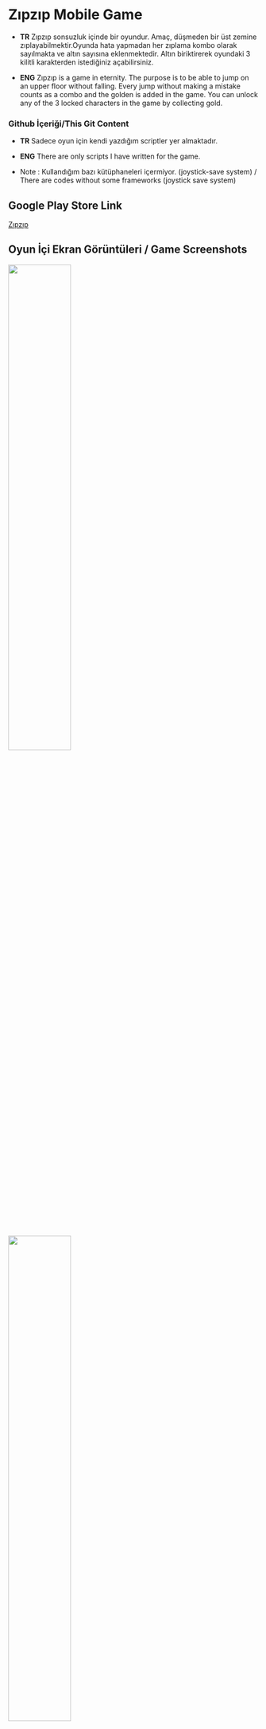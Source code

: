 # **Zıpzıp Mobile Game**

- **TR** Zıpzıp sonsuzluk içinde bir oyundur. Amaç, düşmeden bir üst zemine zıplayabilmektir.Oyunda hata yapmadan her zıplama kombo olarak sayılmakta ve altın sayısına eklenmektedir. Altın biriktirerek oyundaki 3 kilitli karakterden istediğiniz açabilirsiniz.

- **ENG**  Zıpzıp is a game in eternity. The purpose is to be able to jump on an upper floor without falling. Every jump without making a mistake counts as a combo and the golden is added in the game. You can unlock any of the 3 locked characters in the game by collecting gold.

### Github İçeriği/This Git Content

- **TR** Sadece oyun için kendi yazdığım scriptler yer almaktadır.

- **ENG** There are only scripts I have written for the game.


- Note : Kullandığım bazı kütüphaneleri içermiyor. (joystick-save system) / There are codes without some frameworks (joystick save system)


## Google Play Store Link

[Zıpzıp](https://play.google.com/store/apps/details?id=com.Zipzipgames.zipzip)


## Oyun İçi Ekran Görüntüleri / Game Screenshots

<img src="https://github.com/Serhatdnli/Zipzip-Mobile-Game/blob/main/58a1cdce-9b6a-4469-af26-ed31e16b68b3.jpg?raw=true" width="50%">
<img src="https://github.com/Serhatdnli/Zipzip-Mobile-Game/blob/main/85033b7f-5825-4dd5-8751-252ece68b9f4.jpg?raw=true" width="50%">
<img src="https://github.com/Serhatdnli/Zipzip-Mobile-Game/blob/main/afc9139e-6c0d-41ae-bb88-032b9501f1a6.jpg?raw=true" width="50%">
<img src="https://github.com/Serhatdnli/Zipzip-Mobile-Game/blob/main/eca51b80-393d-4210-8c20-3f9e073c6c58.jpg?raw=true" width="50%">
<img src="https://github.com/Serhatdnli/Zipzip-Mobile-Game/blob/main/serat.png?raw=true" width="50%">


## Katkı/Contributing

- Karakterler/Characters : [Gameart2D](www.gameart2d.com)
- Arkaplan/Backgrounds : [Craftpix](craftpix.net)
- Müzik ve Ses Efektleri/Music and Sound Effects : [Mixkit](https://mixkit.co/)    [Soundjay](https://www.soundjay.com)     [Freesound](https://freesound.org/)
- Special Thanks Some Unity Store Assets Maker : BayatGames


## License

- Bu proje MIT lisansıyla lisanslanmıştır. [GO TO LICENSE](https://github.com/Serhatdnli/Zipzip-Mobile-Game/blob/main/LICENSE)
------------------------------------

